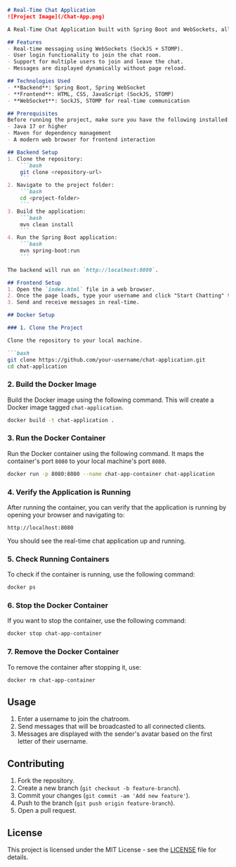 ```markdown
# Real-Time Chat Application
![Project Image](/Chat-App.png)

A Real-Time Chat Application built with Spring Boot and WebSockets, allowing users to communicate instantly with others through a simple chat interface. The frontend uses HTML, CSS, and JavaScript to connect to a Spring Boot backend via SockJS and STOMP for seamless real-time messaging.

## Features
- Real-time messaging using WebSockets (SockJS + STOMP).
- User login functionality to join the chat room.
- Support for multiple users to join and leave the chat.
- Messages are displayed dynamically without page reload.

## Technologies Used
- **Backend**: Spring Boot, Spring WebSocket
- **Frontend**: HTML, CSS, JavaScript (SockJS, STOMP)
- **WebSocket**: SockJS, STOMP for real-time communication

## Prerequisites
Before running the project, make sure you have the following installed:
- Java 17 or higher
- Maven for dependency management
- A modern web browser for frontend interaction

## Backend Setup
1. Clone the repository:
    ```bash
    git clone <repository-url>
    ```
2. Navigate to the project folder:
    ```bash
    cd <project-folder>
    ```
3. Build the application:
    ```bash
    mvn clean install
    ```
4. Run the Spring Boot application:
    ```bash
    mvn spring-boot:run
    ```

The backend will run on `http://localhost:8080`.

## Frontend Setup
1. Open the `index.html` file in a web browser.
2. Once the page loads, type your username and click "Start Chatting" to enter the chatroom.
3. Send and receive messages in real-time.

## Docker Setup

### 1. Clone the Project

Clone the repository to your local machine.

```bash
git clone https://github.com/your-username/chat-application.git
cd chat-application
```

### 2. Build the Docker Image

Build the Docker image using the following command. This will create a Docker image tagged `chat-application`.

```bash
docker build -t chat-application .
```

### 3. Run the Docker Container

Run the Docker container using the following command. It maps the container's port `8080` to your local machine's port `8080`.

```bash
docker run -p 8080:8080 --name chat-app-container chat-application
```

### 4. Verify the Application is Running

After running the container, you can verify that the application is running by opening your browser and navigating to:

```
http://localhost:8080
```

You should see the real-time chat application up and running.

### 5. Check Running Containers

To check if the container is running, use the following command:

```bash
docker ps
```

### 6. Stop the Docker Container

If you want to stop the container, use the following command:

```bash
docker stop chat-app-container
```

### 7. Remove the Docker Container

To remove the container after stopping it, use:

```bash
docker rm chat-app-container
```

## Usage
1. Enter a username to join the chatroom.
2. Send messages that will be broadcasted to all connected clients.
3. Messages are displayed with the sender's avatar based on the first letter of their username.

## Contributing
1. Fork the repository.
2. Create a new branch (`git checkout -b feature-branch`).
3. Commit your changes (`git commit -am 'Add new feature'`).
4. Push to the branch (`git push origin feature-branch`).
5. Open a pull request.

## License
This project is licensed under the MIT License - see the [LICENSE](LICENSE) file for details.
```